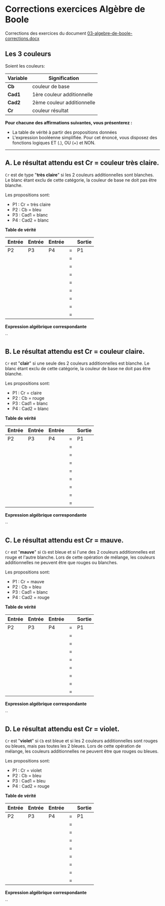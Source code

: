 # Corrections exercices Algèbre de Boole

Corrections des exercices du document [03-algebre-de-boole-corrections.docx](./03-algebre-de-boole-corrections.docx)

## Les 3 couleurs 

Soient les couleurs: 

| Variable | Signification | 
| --- | --- |
| **Cb** | couleur de base | 
| **Cad1** | 1ère couleur additionnelle  | 
|**Cad2**  | 2ème couleur additionnelle  | 
| **Cr** | couleur résultat | 

**Pour chacune des affirmations suivantes, vous présenterez :** 

- La table de vérité à partir des propositions données 
- L'expression booléenne simplifiée. Pour cet énoncé, vous disposez des fonctions logiques ET (.), OU (+) et NON.

--- 

## A. Le résultat attendu est Cr = couleur très claire. 

`Cr` est de type "**très claire**" si les 2 couleurs additionnelles sont blanches. Le blanc étant exclu de cette catégorie, la couleur de base ne doit pas être blanche. 

Les propositions sont: 

- P1 : Cr = très claire 
- P2 : Cb = bleu 
- P3 : Cad1 = blanc 
- P4 : Cad2 = blanc 

**Table de vérité**

| Entrée | Entrée | Entrée |  | Sortie |
| --- | --- | --- | --- | --- |
| P2 | P3 | P4 | = | P1 |
|  |  |  | = |  |
|  |  |  | = |  |
|  |  |  | = |  |
|  |  |  | = |  |
|  |  |  | = |  |
|  |  |  | = |  |
|  |  |  | = |  |
|  |  |  | = |  |

**Expression algébrique correspondante**

``


## B. Le résultat attendu est Cr = couleur claire. 

`Cr` est "**clair**" si une seule des 2 couleurs additionnelles est blanche. Le blanc étant exclu de cette catégorie, la couleur de base ne doit pas être blanche.  

Les propositions sont: 

- P1 : Cr = claire 
- P2 : Cb = rouge 
- P3 : Cad1 = blanc 
- P4 : Cad2 = blanc 

**Table de vérité**

| Entrée | Entrée | Entrée |  | Sortie |
| --- | --- | --- | --- | --- |
| P2 | P3 | P4 | = | P1 |
|  |  |  | = |  |
|  |  |  | = |  |
|  |  |  | = |  |
|  |  |  | = |  |
|  |  |  | = |  |
|  |  |  | = |  |
|  |  |  | = |  |
|  |  |  | = |  |

**Expression algébrique correspondante**

``
 

## C. Le résultat attendu est Cr = mauve. 

`Cr` est "**mauve**" si `Cb` est bleue et si l'une des 2 couleurs additionnelles est rouge et l'autre blanche. Lors de cette 
opération de mélange, les couleurs additionnelles ne peuvent être que rouges ou blanches. 

Les propositions sont: 

- P1 : Cr = mauve 
- P2 : Cb = bleu 
- P3 : Cad1 = blanc 
- P4 : Cad2 = rouge 

**Table de vérité**

| Entrée | Entrée | Entrée |  | Sortie |
| --- | --- | --- | --- | --- |
| P2 | P3 | P4 | = | P1 |
|  |  |  | = |  |
|  |  |  | = |  |
|  |  |  | = |  |
|  |  |  | = |  |
|  |  |  | = |  |
|  |  |  | = |  |
|  |  |  | = |  |
|  |  |  | = |  |

**Expression algébrique correspondante**

``
 

## D. Le résultat attendu est Cr = violet. 
`Cr` est "**violet**" si `Cb` est bleue et si les 2 couleurs additionnelles sont rouges ou bleues, mais pas toutes les 2 bleues. 
Lors de cette opération de mélange, les couleurs additionnelles ne peuvent être que rouges ou bleues.  

Les propositions sont: 

- P1 : Cr = violet 
- P2 : Cb = bleu 
- P3 : Cad1 = bleu 
- P4 : Cad2 = rouge 

**Table de vérité**

| Entrée | Entrée | Entrée |  | Sortie |
| --- | --- | --- | --- | --- |
| P2 | P3 | P4 | = | P1 |
|  |  |  | = |  |
|  |  |  | = |  |
|  |  |  | = |  |
|  |  |  | = |  |
|  |  |  | = |  |
|  |  |  | = |  |
|  |  |  | = |  |
|  |  |  | = |  |

**Expression algébrique correspondante**

``

